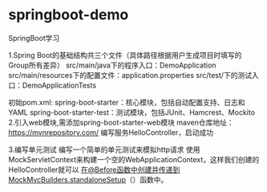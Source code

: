 # springboot-demo
SpringBoot学习

1.Spring Boot的基础结构共三个文件（具体路径根据用户生成项目时填写的Group所有差异）
src/main/java下的程序入口：DemoApplication
src/main/resources下的配置文件：application.properties
src/test/下的测试入口：DemoApplicationTests

初始pom.xml:
spring-boot-starter：核心模块，包括自动配置支持、日志和YAML
spring-boot-starter-test：测试模块，包括JUnit、Hamcrest、Mockito
2.引入web模块,需添加spring-boot-starter-web模块    maven仓库地址：https://mvnrepository.com/
  编写服务HelloController，启动成功
  
 3.编写单元测试
  编写一个简单的单元测试来模拟http请求
  使用MockServletContext来构建一个空的WebApplicationContext，这样我们创建的HelloController就可以
  在@Before函数中创建并传递到MockMvcBuilders.standaloneSetup（）函数中。